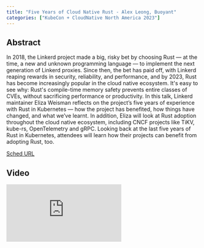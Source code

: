 ```yaml
---
title: "Five Years of Cloud Native Rust - Alex Leong, Buoyant"
categories: ["KubeCon + CloudNative North America 2023"]
---
```


## Abstract

In 2018, the Linkerd project made a big, risky bet by choosing Rust — at the time, a new and unknown programming language — to implement the next generation of Linkerd proxies. Since then, the bet has paid off, with Linkerd reaping rewards in security, reliability, and performance, and by 2023, Rust has become increasingly popular in the cloud native ecosystem. It's easy to see why: Rust's compile-time memory safety prevents entire classes of CVEs, without sacrificing performance or productivity. In this talk, Linkerd maintainer Eliza Weisman reflects on the project’s five years of experience with Rust in Kubernetes — how the project has benefited, how things have changed, and what we’ve learnt. In addition, Eliza will look at Rust adoption throughout the cloud native ecosystem, including CNCF projects like TiKV, kube-rs, OpenTelemetry and gRPC. Looking back at the last five years of Rust in Kubernetes, attendees will learn how their projects can benefit from adopting Rust, too.

[Sched URL](https://kccncna2023.sched.com/event/b283a481aa0baacebb783e50aed1e347)

## Video

<iframe src="https://www.youtube.com/embed/9Ro-LN2SmhY" frameborder="0" allow="accelerometer; autoplay; encrypted-media; gyroscope; picture-in-picture" allowfullscreen></iframe>
